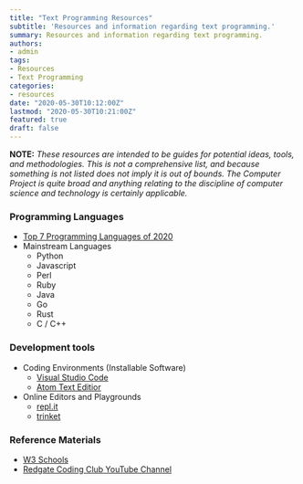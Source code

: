 ```yaml
---
title: "Text Programming Resources"
subtitle: 'Resources and information regarding text programming.'
summary: Resources and information regarding text programming.
authors:
- admin
tags:
- Resources
- Text Programming
categories:
- resources
date: "2020-05-30T10:12:00Z"
lastmod: "2020-05-30T10:21:00Z"
featured: true
draft: false
---
```



**NOTE:** *These resources are intended to be guides for potential ideas, tools, and methodologies. This is not a comprehensive list, and because something is not listed does not imply it is out of bounds. The Computer Project is quite broad and anything relating to the discipline of computer science and technology is certainly applicable.*

### Programming Languages

* [Top 7 Programming Languages of 2020](https://www.codingdojo.com/blog/top-7-programming-languages-of-2020)
* Mainstream Languages
  * Python
  * Javascript
  * Perl
  * Ruby
  * Java
  * Go
  * Rust
  * C / C++

### Development tools

* Coding Environments (Installable Software)
  * [Visual Studio Code](https://code.visualstudio.com/)
  * [Atom Text Editior](https://atom.io/)
* Online Editors and Playgrounds
  * [repl.it](https://repl.it/)
  * [trinket](https://trinket.io/)

### Reference Materials

* [W3 Schools](https://www.w3schools.com/)
* [Redgate Coding Club YouTube Channel](https://www.youtube.com/playlist?list=PLU-_XMoixlj89psBPYgmTAHA4U5BCNj6u)

